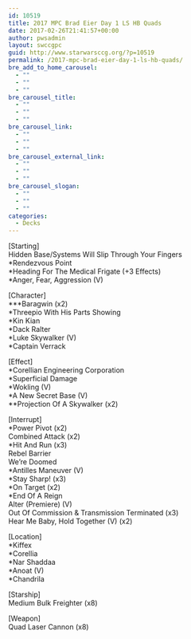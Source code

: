 ```yaml
---
id: 10519
title: 2017 MPC Brad Eier Day 1 LS HB Quads
date: 2017-02-26T21:41:57+00:00
author: pwsadmin
layout: swccgpc
guid: http://www.starwarsccg.org/?p=10519
permalink: /2017-mpc-brad-eier-day-1-ls-hb-quads/
bre_add_to_home_carousel:
  - ""
  - ""
  - ""
bre_carousel_title:
  - ""
  - ""
  - ""
bre_carousel_link:
  - ""
  - ""
  - ""
bre_carousel_external_link:
  - ""
  - ""
  - ""
bre_carousel_slogan:
  - ""
  - ""
  - ""
categories:
  - Decks
---
```

[Starting]  
Hidden Base/Systems Will Slip Through Your Fingers  
*Rendezvous Point  
*Heading For The Medical Frigate (+3 Effects)  
*Anger, Fear, Aggression (V)

[Character]  
\***Baragwin (x2)  
*Threepio With His Parts Showing  
*Kin Kian  
*Dack Ralter  
*Luke Skywalker (V)  
*Captain Verrack

[Effect]  
*Corellian Engineering Corporation  
*Superficial Damage  
*Wokling (V)  
*A New Secret Base (V)  
**Projection Of A Skywalker (x2)

[Interrupt]  
*Power Pivot (x2)  
Combined Attack (x2)  
*Hit And Run (x3)  
Rebel Barrier  
We&#8217;re Doomed  
*Antilles Maneuver (V)  
*Stay Sharp! (x3)  
*On Target (x2)  
*End Of A Reign  
Alter (Premiere) (V)  
Out Of Commission & Transmission Terminated (x3)  
Hear Me Baby, Hold Together (V) (x2)

[Location]  
*Kiffex  
*Corellia  
*Nar Shaddaa  
*Anoat (V)  
*Chandrila

[Starship]  
Medium Bulk Freighter (x8)

[Weapon]  
Quad Laser Cannon (x8)